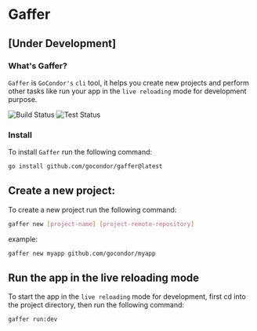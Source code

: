 # Gaffer
 
## [Under Development]

### What's Gaffer?
`Gaffer` is `GoCondor's` `cli` tool, it helps you create new projects and perform other tasks like run your app in the `live reloading` mode for development purpose.

![Build Status](https://github.com/gocondor/gaffer/actions/workflows/build.yml/badge.svg)
![Test Status](https://github.com/gocondor/gaffer/actions/workflows/test.yml/badge.svg)


### Install
To install `Gaffer` run the following command:
```bash
go install github.com/gocondor/gaffer@latest
```

## Create a new project:
To create a new project run the following command:
```bash
gaffer new [project-name] [project-remote-repository]
```
example:
```bash
gaffer new myapp github.com/gocondor/myapp
```

## Run the app in the live reloading mode
To start the app in the `live reloading` mode for development, first cd into the project directory, then run the following command:
```bash
gaffer run:dev
```
